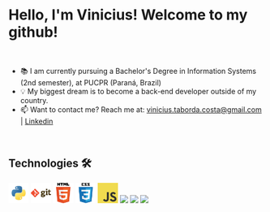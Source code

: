 # Hello, I'm Vinicius! Welcome to my github! 
<code><br></code>

- 📚 I am currently pursuing a Bachelor's Degree in Information Systems (2nd semester), at PUCPR (Paraná, Brazil)
- 💡 My biggest dream is to become a back-end developer outside of my country.
- 📫 Want to contact me? Reach me at: vinicius.taborda.costa@gmail.com | [Linkedin](https://www.linkedin.com/in/vinicius-eduardo-taborda-costa-0a94261a7/)

<code><br></code>
## Technologies 🛠

<code><img height="40" src="https://raw.githubusercontent.com/github/explore/80688e429a7d4ef2fca1e82350fe8e3517d3494d/topics/python/python.png"></code> <code><img height="40" src="https://raw.githubusercontent.com/github/explore/80688e429a7d4ef2fca1e82350fe8e3517d3494d/topics/git/git.png"></code> <code><img height="40" src="https://raw.githubusercontent.com/github/explore/80688e429a7d4ef2fca1e82350fe8e3517d3494d/topics/html/html.png"></code> <code><img height="40" src="https://raw.githubusercontent.com/github/explore/80688e429a7d4ef2fca1e82350fe8e3517d3494d/topics/css/css.png"></code> <code><img height="40" src="https://raw.githubusercontent.com/github/explore/80688e429a7d4ef2fca1e82350fe8e3517d3494d/topics/javascript/javascript.png"></code> <code><img height="40" 
src="https://user-images.githubusercontent.com/72284753/98156386-8178f080-1eb6-11eb-96b4-be635032e0b3.png"></code> <code><img height="40" 
src="https://user-images.githubusercontent.com/72284753/98156769-03691980-1eb7-11eb-9422-8cf2d110e3bf.png"></code> <code><img height="40" 
src="https://user-images.githubusercontent.com/72284753/98156930-4cb96900-1eb7-11eb-9b62-6d83879d0502.png"></code>




